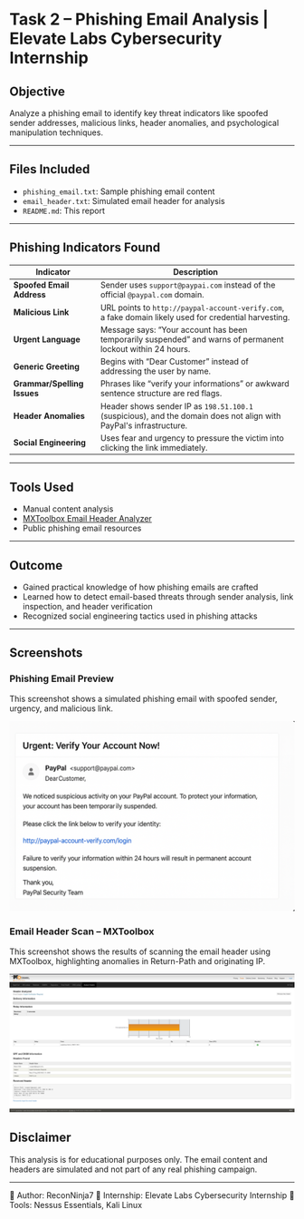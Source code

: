 # Task 2 – Phishing Email Analysis | Elevate Labs Cybersecurity Internship

##  Objective
Analyze a phishing email to identify key threat indicators like spoofed sender addresses, malicious links, header anomalies, and psychological manipulation techniques.

---

##  Files Included
- `phishing_email.txt`: Sample phishing email content
- `email_header.txt`: Simulated email header for analysis
- `README.md`: This report

---

##  Phishing Indicators Found

| Indicator | Description |
|----------|-------------|
|  **Spoofed Email Address** | Sender uses `support@paypai.com` instead of the official `@paypal.com` domain. |
|  **Malicious Link** | URL points to `http://paypal-account-verify.com`, a fake domain likely used for credential harvesting. |
|  **Urgent Language** | Message says: “Your account has been temporarily suspended” and warns of permanent lockout within 24 hours. |
|  **Generic Greeting** | Begins with “Dear Customer” instead of addressing the user by name. |
|  **Grammar/Spelling Issues** | Phrases like “verify your informations” or awkward sentence structure are red flags. |
|  **Header Anomalies** | Header shows sender IP as `198.51.100.1` (suspicious), and the domain does not align with PayPal's infrastructure. |
|  **Social Engineering** | Uses fear and urgency to pressure the victim into clicking the link immediately. |

---

##  Tools Used
- Manual content analysis
- [MXToolbox Email Header Analyzer](https://mxtoolbox.com/EmailHeaders.aspx)
- Public phishing email resources

---

##  Outcome
- Gained practical knowledge of how phishing emails are crafted
- Learned how to detect email-based threats through sender analysis, link inspection, and header verification
- Recognized social engineering tactics used in phishing attacks

---

## Screenshots

###  Phishing Email Preview
This screenshot shows a simulated phishing email with spoofed sender, urgency, and malicious link.

![Phishing Email Preview](phishing_email_preview.png)

###  Email Header Scan – MXToolbox
This screenshot shows the results of scanning the email header using MXToolbox, highlighting anomalies in Return-Path and originating IP.

![MXToolbox Header Scan](mxtoolbox_analysis.png)


## Disclaimer
This analysis is for educational purposes only. The email content and headers are simulated and not part of any real phishing campaign.

---

🔹 Author: ReconNinja7
🔹 Internship: Elevate Labs Cybersecurity Internship
🔹 Tools: Nessus Essentials, Kali Linux
